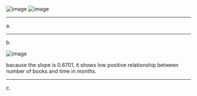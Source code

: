 ![image](https://github.com/user-attachments/assets/ba9c20fd-4aab-4761-8677-1344a3ffd618)
![image](https://github.com/user-attachments/assets/a009d4b5-2034-4430-8a7b-720a5ae0a3bf)

___
a.



___
b.

![image](https://github.com/user-attachments/assets/8fa37ebd-c395-4c30-aaac-540038be1e7a)

bacause the slope is 0.6701, it shows low positive relationship between number of books and time in months.

___
c.
